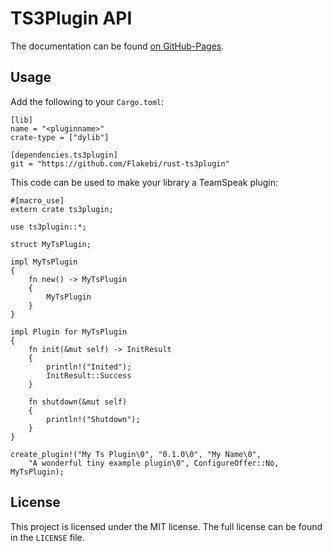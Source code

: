 TS3Plugin API
=============
The documentation can be found [on GitHub-Pages](https://flakebi.github.io/rust-ts3plugin/doc/ts3plugin/).

Usage
-----
Add the following to your `Cargo.toml`:
```
[lib]
name = "<pluginname>"
crate-type = ["dylib"]

[dependencies.ts3plugin]
git = "https://github.com/Flakebi/rust-ts3plugin"
```

This code can be used to make your library a TeamSpeak plugin:
```
#[macro_use]
extern crate ts3plugin;

use ts3plugin::*;

struct MyTsPlugin;

impl MyTsPlugin
{
    fn new() -> MyTsPlugin
    {
        MyTsPlugin
    }
}

impl Plugin for MyTsPlugin
{
    fn init(&mut self) -> InitResult
    {
        println!("Inited");
        InitResult::Success
    }

    fn shutdown(&mut self)
    {
        println!("Shutdown");
    }
}

create_plugin!("My Ts Plugin\0", "0.1.0\0", "My Name\0",
    "A wonderful tiny example plugin\0", ConfigureOffer::No, MyTsPlugin);
```

License
-------
This project is licensed under the MIT license. The full license can be found in the `LICENSE` file.
